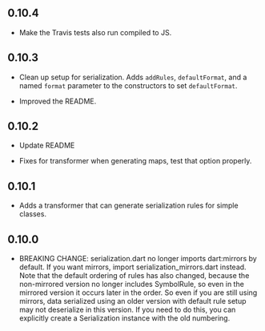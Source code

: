 ## 0.10.4 
  * Make the Travis tests also run compiled to JS.

## 0.10.3 
  * Clean up setup for serialization. Adds `addRules`,
    `defaultFormat`, and a named `format` parameter to
    the constructors to set `defaultFormat`.

  * Improved the README.
	
## 0.10.2

  * Update README

  * Fixes for transformer when generating maps, test that option properly.

## 0.10.1

  * Adds a transformer that can generate serialization rules for simple
    classes.

## 0.10.0

  * BREAKING CHANGE: serialization.dart no longer imports dart:mirrors by
    default. If you want mirrors, import serialization_mirrors.dart instead.
    Note that the default ordering of rules has also changed, because the 
    non-mirrored version no longer includes SymbolRule, so even in the 
    mirrored version it occurs later in the order. So even if you are still
    using mirrors, data serialized using an older version with default rule
    setup may not deserialize in this version. If you need to do this, you 
    can explicitly create a Serialization instance with the old numbering.
